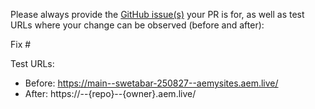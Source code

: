 Please always provide the [GitHub issue(s)](../issues) your PR is for, as well as test URLs where your change can be observed (before and after):

Fix #<gh-issue-id>

Test URLs:
- Before: https://main--swetabar-250827--aemysites.aem.live/
- After: https://<branch>--{repo}--{owner}.aem.live/

